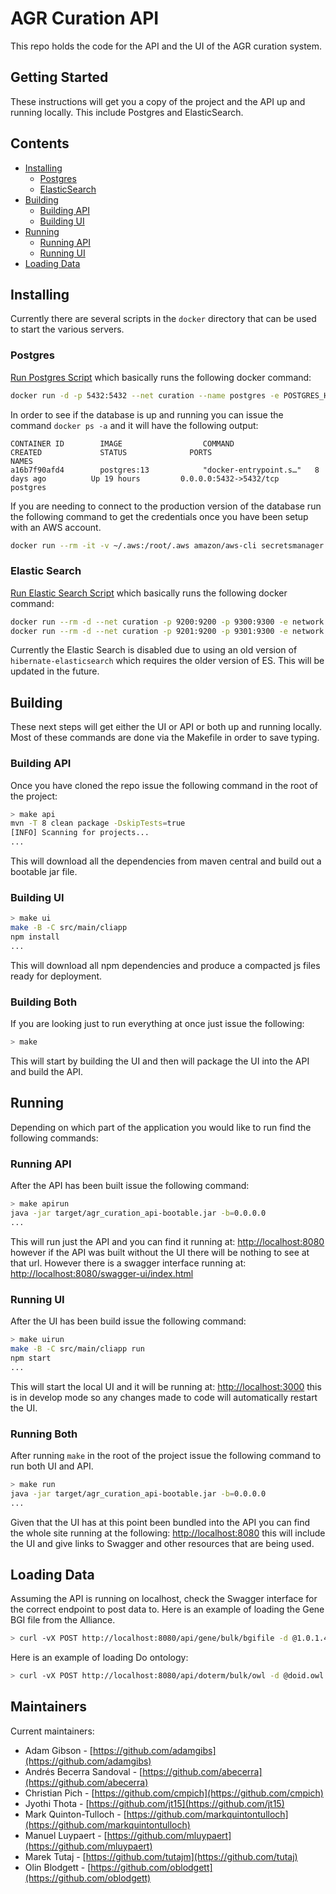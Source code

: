 # AGR Curation API

This repo holds the code for the API and the UI of the AGR curation system.

## Getting Started

These instructions will get you a copy of the project and the API up and running locally. This include Postgres and ElasticSearch.

## Contents

- [Installing](#installing)
	* [Postgres](#postgres)
	* [ElasticSearch](#elasticsearch)
- [Building](#building)
	* [Building API](#building_api)
	* [Building UI](#building_ui)
- [Running](#running)
	* [Running API](#running_api)
	* [Running UI](#running_ui)
- [Loading Data](#loading_data)



## Installing

Currently there are several scripts in the `docker` directory that can be used to start the various servers.

### Postgres

[Run Postgres Script](docker/run_postgres) which basically runs the following docker command:

```bash
docker run -d -p 5432:5432 --net curation --name postgres -e POSTGRES_HOST_AUTH_METHOD=trust postgres:13
```

In order to see if the database is up and running you can issue the command `docker ps -a` and it will have the following output:

```
CONTAINER ID        IMAGE                  COMMAND                  CREATED             STATUS              PORTS                                            NAMES
a16b7f90afd4        postgres:13            "docker-entrypoint.s…"   8 days ago          Up 19 hours         0.0.0.0:5432->5432/tcp                           postgres
```

If you are needing to connect to the production version of the database run the following command to get the credentials once you have been setup with an AWS account.

```bash
docker run --rm -it -v ~/.aws:/root/.aws amazon/aws-cli secretsmanager get-secret-value --secret-id curation-db-admin --region us-east-1 --query SecretString --output text
```

### Elastic Search

[Run Elastic Search Script](docker/run_es) which basically runs the following docker command:

```bash
docker run --rm -d --net curation -p 9200:9200 -p 9300:9300 -e network.bind_host=0.0.0.0 -e transport.bind_host:0.0.0.0 -e xpack.security.enabled=false -e ELASTICSEARCH_NODE_NAME=elasticsearch  -e ELASTICSEARCH_CLUSTER_HOSTS=elasticsearch,elasticsearch2 --name elasticsearch elasticsearch:5.6.16
docker run --rm -d --net curation -p 9201:9200 -p 9301:9300 -e network.bind_host=0.0.0.0 -e transport.bind_host:0.0.0.0 -e xpack.security.enabled=false -e ELASTICSEARCH_NODE_NAME=elasticsearch2 -e ELASTICSEARCH_CLUSTER_HOSTS=elasticsearch,elasticsearch2 --name elasticsearch2 elasticsearch:5.6.16
```

Currently the Elastic Search is disabled due to using an old version of `hibernate-elasticsearch` which requires the older version of ES. This will be updated in the future.

## Building

These next steps will get either the UI or API or both up and running locally. Most of these commands are done via the Makefile in order to save typing.

### Building API

Once you have cloned the repo issue the following command in the root of the project:

```bash
> make api
mvn -T 8 clean package -DskipTests=true
[INFO] Scanning for projects...
...
```

This will download all the dependencies from maven central and build out a bootable jar file.

### Building UI

```bash
> make ui
make -B -C src/main/cliapp
npm install
...
```
This will download all npm dependencies and produce a compacted js files ready for deployment.

### Building Both

If you are looking just to run everything at once just issue the following:

```bash
> make
```
This will start by building the UI and then will package the UI into the API and build the API.

## Running

Depending on which part of the application you would like to run find the following commands:

### Running API

After the API has been built issue the following command:

```bash
> make apirun
java -jar target/agr_curation_api-bootable.jar -b=0.0.0.0
...
```

This will run just the API and you can find it running at: [http://localhost:8080](http://localhost:8080) however if the API was built without the UI there will be nothing to see at that url. However there is a swagger interface running at: [http://localhost:8080/swagger-ui/index.html](http://localhost:8080/swagger-ui/index.html)

### Running UI

After the UI has been build issue the following command:

```bash
> make uirun
make -B -C src/main/cliapp run
npm start
...
```

This will start the local UI and it will be running at: [http://localhost:3000](http://localhost:3000) this is in develop mode so any changes made to code will automatically restart the UI.

### Running Both

After running `make` in the root of the project issue the following command to run both UI and API.

```bash
> make run
java -jar target/agr_curation_api-bootable.jar -b=0.0.0.0
...
```
Given that the UI has at this point been bundled into the API you can find the whole site running at the following: [http://localhost:8080](http://localhost:8080) this will include the UI and give links to Swagger and other resources that are being used.

## Loading Data

Assuming the API is running on localhost, check the Swagger interface for the correct endpoint to post data to. Here is an example of loading the Gene BGI file from the Alliance.

```bash
> curl -vX POST http://localhost:8080/api/gene/bulk/bgifile -d @1.0.1.4_BGI_ZFIN_4.json --header "Content-Type: application/json"
```

Here is an example of loading Do ontology:

```bash
> curl -vX POST http://localhost:8080/api/doterm/bulk/owl -d @doid.owl --header "Content-Type: application/xml"
```

## Maintainers

Current maintainers:

 * Adam Gibson - [https://github.com/adamgibs](https://github.com/adamgibs)
 * Andrés Becerra Sandoval - [https://github.com/abecerra](https://github.com/abecerra)
 * Christian Pich - [https://github.com/cmpich](https://github.com/cmpich)
 * Jyothi Thota - [https://github.com/jt15](https://github.com/jt15)
 * Mark Quinton-Tulloch - [https://github.com/markquintontulloch](https://github.com/markquintontulloch)
 * Manuel Luypaert - [https://github.com/mluypaert](https://github.com/mluypaert)
 * Marek Tutaj - [https://github.com/tutajm](https://github.com/tutaj)
 * Olin Blodgett - [https://github.com/oblodgett](https://github.com/oblodgett)
